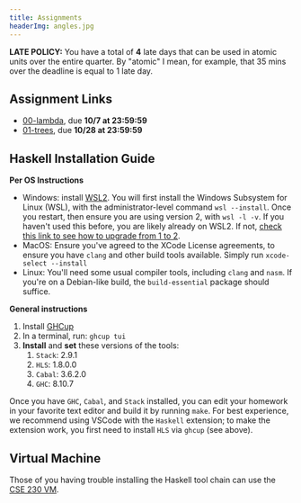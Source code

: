 ```yaml
---
title: Assignments
headerImg: angles.jpg
---
```


**LATE POLICY:** You have a total of **4** late days that can be used 
in atomic units over the entire quarter. By "atomic" I mean, for example, 
that 35 mins over the deadline is equal to 1 late day.

## Assignment Links

- [00-lambda](https://classroom.github.com/a/ggXupoII), due **10/7 at 23:59:59**
- [01-trees](https://classroom.github.com/a/GaWjIp0f), due **10/28 at 23:59:59**


<!-- - [01-trees](https://classroom.github.com/a/EKaa5k6e), due **10/22 at 23:59:59**
- [02-while](https://classroom.github.com/a/apPaNw-v), due **11/12 at 23:59:59** -->
 
## Haskell Installation Guide

**Per OS Instructions**

- Windows: install [WSL2](https://learn.microsoft.com/en-us/windows/wsl/install). You will first install the Windows Subsystem for Linux (WSL), with the administrator-level command `wsl --install`. Once you restart, then ensure you are using version 2, with `wsl -l -v`. If you haven't used this before, you are likely already on WSL2. If not, [check this link to see how to upgrade from 1 to 2](https://learn.microsoft.com/en-us/windows/wsl/install).
- MacOS: Ensure you've agreed to the XCode License agreements, to ensure you have `clang` and other build tools available. Simply run `xcode-select --install`
- Linux: You'll need some usual compiler tools, including `clang` and `nasm`. If you're on a Debian-like build, the `build-essential` package should suffice.

**General instructions**

1. Install [GHCup](https://www.haskell.org/ghcup/)
2. In a terminal, run: `ghcup tui`
3. **Install** and **set** these versions of the tools: 
	  1. `Stack`: 2.9.1
	  2. `HLS`: 1.8.0.0
	  3. `Cabal`: 3.6.2.0
	  4. `GHC`: 8.10.7

Once you have `GHC`, `Cabal`, and `Stack` installed,
you can edit your homework in your favorite text editor and build it by running `make`.
For best experience, we recommend using VSCode with the `Haskell` extension;
to make the extension work, you first need to install `HLS` via `ghcup` (see above).

## Virtual Machine

Those of you having trouble installing the Haskell tool chain 
can use the [CSE 230 VM](https://drive.google.com/file/d/16T2-Z7SbqUdLgOOr6wPTHRkxEkBTtXs3/view?usp=sharing).

